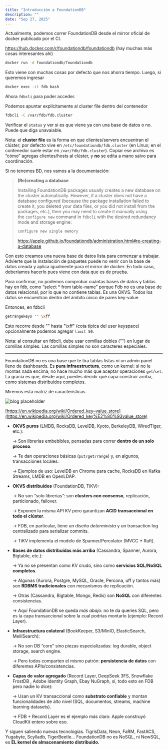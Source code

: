 ```yaml
---
title: "Introducción a FoundationDB"
description: ""
date: "Sep 27, 2025"
---
```

Actualmente, podemos correr FoundationDB desde el mirror oficial de docker publicado por el CI. 

https://hub.docker.com/r/foundationdb/foundationdb (hay muchas más cosas interesantes ahí)

```bash
docker run -d foundationdb/foundationdb
```

Esto viene con muchas cosas por defecto que nos ahorra tiempo. Luego, si queremos ingresar

```bash
docker exec -it fdb bash
```

Ahora `fdbcli` para poder acceder.

Podemos apuntar explícitamente al cluster file dentro del contenedor

```bash
fdbcli -C /var/fdb/fdb.cluster
```

Verificar el `status` y ver si es que viene ya con una base de datos o no. Puede que diga unavaiable. 

Nota: el **cluster file** es la forma en que clientes/servers encuentran el clúster; por defecto vive en `/etc/foundationdb/fdb.cluster` (en Linux; en el contenedor suele estar en `/var/fdb/fdb.cluster`). Copiar ese archivo es “cómo” agregas clientes/hosts al clúster, y **no** se edita a mano salvo para coordinación.

Si no tenemos BD, nos vamos a la documentación:

> **(Re)creating a database**
> 
> 
> Installing FoundationDB packages usually creates a new database on the cluster automatically. However, if a cluster does not have a database configured (because the package installation failed to create it, you deleted your data files, or you did not install from the packages, etc.), then you may need to create it manually using the `configure new` command in `fdbcli` with the desired redundancy mode and storage engine:
> 
> ```bash
> configure new single memory
> ```
> 
> https://apple.github.io/foundationdb/administration.html#re-creating-a-database
> 

Con esto creamos una nueva base de datos lista para comenzar a trabajar. Advierte que la instalación de paquetes puede no venir con la base de datos creada y aplica igualmente para el mirror de docker. En todo caso, deberíamos hacerlo pues viene con data que es de prueba.

Para confirmar, no podemos comprobar cuántas bases de datos y tablas hay en fdb, como “select * from table-name” porque Fdb no es una base de datos relacional, por lo que no contiene tablas. Es una OKVS. Todos los datos se encuentran dentro del ámbito único de pares key-value. 

Entonces, en fdbcli

```bash
getrangekeys "" \xff 
```

Esto recorre desde "" hasta "\xff" (cota típica del user keyspace) opcionalmente podemos agregar `limit 50`. 

Nota: al consultar en fdbcli, debe usar comillas dobles ("") en lugar de comillas simples. Las comillas simples no son caracteres especiales. 

---

FoundationDB no es una base que te tira tablas listas ni un admin panel lleno de dashboards. Es **pura infraestructura**, como un kernel: si no le montas nada encima, no hace mucho más que aceptar operaciones `get`/`set`. La gracia es que, desde aquí, puedes decidir qué capa construir arriba, como sistemas distribuidos completos. 

Miremos esta matriz de características

![blog placeholder](/static/tabla-okvs.png)

[https://en.wikipedia.org/wiki/Ordered_key–value_store](https://en.wikipedia.org/wiki/Ordered_key%E2%80%93value_store) 

- **OKVS puros** (LMDB, RocksDB, LevelDB, Kyoto, BerkeleyDB, WiredTiger, etc.):
    
    → Son librerías embebibles, pensadas para correr **dentro de un solo proceso**.
    
    → Te dan operaciones básicas (`put/get/range`) y, en algunos, transacciones locales.
    
    → Ejemplos de uso: LevelDB en Chrome para cache, RocksDB en Kafka Streams, LMDB en OpenLDAP.
    
- **OKVS distribuidos** (FoundationDB, TiKV):
    
    → No son “solo librerías”: son **clusters con consenso**, replicación, particionado, failover.
    
    → Exponen la misma API KV pero garantizan **ACID transaccional en todo el clúster**.
    
    → FDB, en particular, tiene un diseño *determinista* y un transaction log centralizado para serializar commits.
    
    → TiKV implementa el modelo de Spanner/Percolator (MVCC + Raft).
    
- **Bases de datos distribuidas más arriba** (Cassandra, Spanner, Aurora, Bigtable, etc.):
    
    → Ya no se presentan como KV crudo, sino como **servicios SQL/NoSQL completos**.
    
    → Algunas (Aurora, Postgre, MySQL, Oracle, Percona, uff y tantos más) son **RDBMS tradicionales** con mecanismos de replicación.
    
    → Otras (Cassandra, Bigtable, Mongo, Redis) son **NoSQL** con diferentes consistencias.
    
    → Aquí FoundationDB se queda *más abajo*: no te da queries SQL, pero es la capa transaccional sobre la cual podrías montarlo (ejemplo: Record Layer).
    
- **Infraestructura colateral** (BookKeeper, S3/MinIO, ElasticSearch, MeiliSearch):
    
    → No son DB “core” sino piezas especializadas: log durable, object storage, search engine.
    
    → Pero todos comparten el mismo patrón: **persistencia de datos** con diferentes APIs/consistencias.
    
- **Capas de valor agregado** (Record Layer, DeepSeek 3FS, Snowflake FrostDB , Adobe Identity Graph, Ebay NuGraph, sí, todo esto en FDB pero nadie lo dice):
    
    → Usan un KV transaccional como **substrato confiable** y montan funcionalidades de alto nivel (SQL, documentos, streams, machine learning datasets).
    
    → FDB + Record Layer es el ejemplo más claro: Apple construyó CloudKit entero sobre eso.
    

Y siguen saliendo nuevas tecnologías. TigrisData, Neon, FaRM, FastACS, Yugabyte, Scylladb, TigerBeetle… FoundationDB no es NoSQL, ni NewSQL, es **EL kernel de almacenamiento distribuido.**